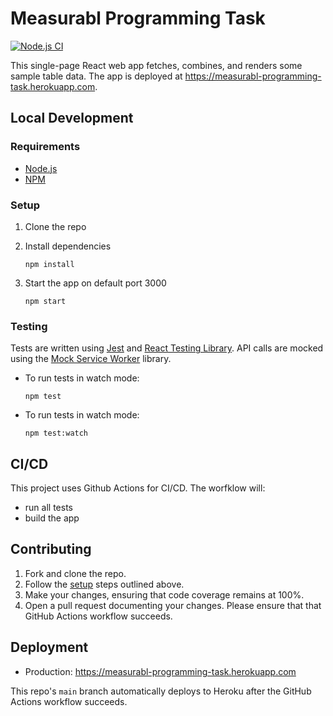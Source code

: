 # Measurabl Programming Task
[![Node.js CI](https://github.com/omarnyte/measurabl-programming-task/actions/workflows/test.yml/badge.svg)](https://github.com/omarnyte/measurabl-programming-task/actions/workflows/test.yml)

This single-page React web app fetches, combines, and renders some sample table data. The app is deployed at https://measurabl-programming-task.herokuapp.com. 

## Local Development

### Requirements
- [Node.js](https://nodejs.org/en/)
- [NPM](https://www.npmjs.com/) 

### Setup 
1. Clone the repo 

2. Install dependencies

    `npm install`

3. Start the app on default port 3000

    `npm start`

### Testing
Tests are written using [Jest](https://jestjs.io/) and [React Testing Library](https://testing-library.com/docs/react-testing-library/intro). API calls are mocked using the [Mock Service Worker](https://github.com/mswjs/msw) library.

- To run tests in watch mode: 
        
  `npm test`

- To run tests in watch mode: 

  `npm test:watch`

## CI/CD
This project uses Github Actions for CI/CD. The worfklow will:
- run all tests
- build the app

## Contributing
1. Fork and clone the repo.
2. Follow the [setup](#setup) steps outlined above.
3. Make your changes, ensuring that code coverage remains at 100%.
4. Open a pull request documenting your changes. Please ensure that that GitHub Actions workflow succeeds. 

## Deployment
- Production: https://measurabl-programming-task.herokuapp.com

This repo's `main` branch automatically deploys to Heroku after the GitHub Actions workflow succeeds.
